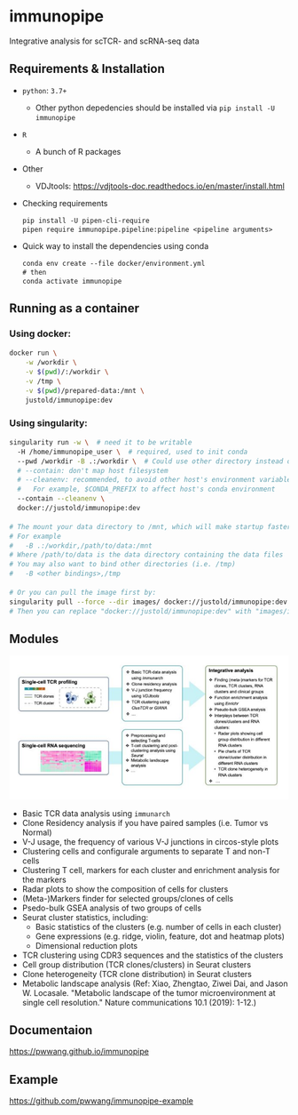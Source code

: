 # immunopipe

Integrative analysis for scTCR- and scRNA-seq data

## Requirements & Installation

- `python`: `3.7+`
    - Other python depedencies should be installed via `pip install -U immunopipe`

- `R`
    - A bunch of R packages

- Other
  - VDJtools: https://vdjtools-doc.readthedocs.io/en/master/install.html

- Checking requirements

  ```shell
  pip install -U pipen-cli-require
  pipen require immunopipe.pipeline:pipeline <pipeline arguments>
  ```

- Quick way to install the dependencies using conda
  ```shell
  conda env create --file docker/environment.yml
  # then
  conda activate immunopipe
  ```

## Running as a container

### Using docker:

```bash
docker run \
    -w /workdir \
    -v $(pwd)/:/workdir \
    -v /tmp \
    -v $(pwd)/prepared-data:/mnt \
    justold/immunopipe:dev
```

### Using singularity:

```bash
singularity run -w \  # need it to be writable
  -H /home/immunopipe_user \  # required, used to init conda
  --pwd /workdir -B .:/workdir \  # Could use other directory instead of "."
  # --contain: don't map host filesystem
  # --cleanenv: recommended, to avoid other host's environment variables to be used
  #   For example, $CONDA_PREFIX to affect host's conda environment
  --contain --cleanenv \
  docker://justold/immunopipe:dev

# The mount your data directory to /mnt, which will make startup faster
# For example
#   -B .:/workdir,/path/to/data:/mnt
# Where /path/to/data is the data directory containing the data files
# You may also want to bind other directories (i.e. /tmp)
#   -B <other bindings>,/tmp

# Or you can pull the image first by:
singularity pull --force --dir images/ docker://justold/immunopipe:dev
# Then you can replace "docker://justold/immunopipe:dev" with "images/immunopipe.sif"
```

## Modules

![immunopipe](./immunopipe.png)

- Basic TCR data analysis using `immunarch`
- Clone Residency analysis if you have paired samples (i.e. Tumor vs Normal)
- V-J usage, the frequency of various V-J junctions in circos-style plots
- Clustering cells and configurale arguments to separate T and non-T cells
- Clustering T cell, markers for each cluster and enrichment analysis for the markers
- Radar plots to show the composition of cells for clusters
- (Meta-)Markers finder for selected groups/clones of cells
- Psedo-bulk GSEA analysis of two groups of cells
- Seurat cluster statistics, including:
  - Basic statistics of the clusters (e.g. number of cells in each cluster)
  - Gene expressions (e.g. ridge, violin, feature, dot and heatmap plots)
  - Dimensional reduction plots
- TCR clustering using CDR3 sequences and the statistics of the clusters
- Cell group distribution (TCR clones/clusters) in Seurat clusters
- Clone heterogeneity (TCR clone distribution) in Seurat clusters
- Metabolic landscape analysis (Ref: Xiao, Zhengtao, Ziwei Dai, and Jason W. Locasale. "Metabolic landscape of the tumor microenvironment at single cell resolution." Nature communications 10.1 (2019): 1-12.)

## Documentaion

https://pwwang.github.io/immunopipe

## Example

https://github.com/pwwang/immunopipe-example

